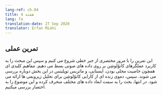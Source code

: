 ```yaml
---
lang-ref: ch.04
title: هفته 4
lang: fa
translation-date: 27 Sep 2020
translator: Erfan Miahi
---
```




<!-- ## Practicum -->
## تمرین عملی

<!-- We start with a brief review of linear algebra and then extend the topic to convolutions using audio data as an example. Key concepts like locality, stationarity and Toeplitz matrix are reiterated. Then we give a live demo of convolution performance in pitch analysis. Finally, there is a short digression about the dimensionality of different data. -->
این تمرین را با مرور مختصری از جبر خطی شروع می کنیم و سپس این مبحث را به کاربرد عملگرهای کانوُلوشِن بر روی داده های صوتی بسط می دهیم. مفاهیم کلیدی ای همچون خاصیت محلی بودن، ایستایی، و ماتریس توپلیتس در این بخش دوباره بررسی می شوند. سپس، دموی زنده ای از کارایی کانوُلوشِن برای تحلیل زیروبمی ها ارائه می شود. در انتها، بحث را به سمت ابعاد داده های مختلف منحرف کرده و این موضوع را به اختصار بررسی میکنیم.
